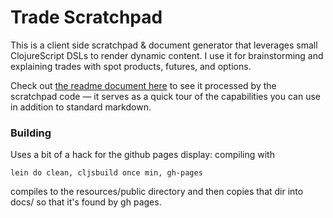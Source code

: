 # Trade Scratchpad

This is a client side scratchpad & document generator that leverages small ClojureScript 
DSLs to render dynamic content. I use it for brainstorming and explaining trades 
with spot products, futures, and options.

Check out [the readme document here](http://matthewdowney.github.io/trade-scratchpad) 
to see it processed by the scratchpad code — it serves as a quick tour of the 
capabilities you can use in addition to standard markdown.


### Building

Uses a bit of a hack for the github pages display: compiling with

```
lein do clean, cljsbuild once min, gh-pages
```

compiles to the resources/public directory and then copies that dir into docs/ 
so that it's found by gh pages.

